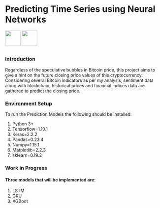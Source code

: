 # Predicting Time Series using Neural Networks
<div float="left">
  <img src="https://www.tensorflow.org/images/tf_logo_transp.png" height="50" >
  <img src="https://s3.amazonaws.com/keras.io/img/keras-logo-2018-large-1200.png" height="50">
</div>
<div float="right">

</div>

## 

### Introduction
Regardless of the speculative bubbles in Bitcoin price, this project aims to give a hint on the future closing price values of this cryptocurrency. 
Considering several Bitcoin indicators as per my analysis, sentiment data along with blockchain, historical prices and financial indices data are gathered to predict the closing price. 


### Environment Setup
To run the Prediction Models the following should be installed:

1. Python 3+
2. Tensorflow=1.10.1
3. Keras=2.2.2
4. Pandas=0.23.4
5. Numpy=1.15.1
6. Matplotlib=2.2.3
7. sklearn=0.19.2

### Work in Progress
#### Three models that will be implemented are:
1. LSTM
2. GRU
3. XGBoot
